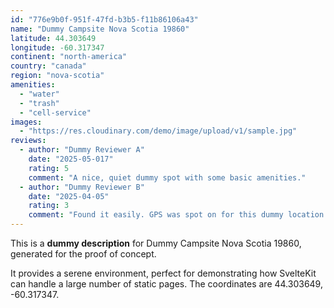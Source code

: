 ```yaml
---
id: "776e9b0f-951f-47fd-b3b5-f11b86106a43"
name: "Dummy Campsite Nova Scotia 19860"
latitude: 44.303649
longitude: -60.317347
continent: "north-america"
country: "canada"
region: "nova-scotia"
amenities:
  - "water"
  - "trash"
  - "cell-service"
images:
  - "https://res.cloudinary.com/demo/image/upload/v1/sample.jpg"
reviews:
  - author: "Dummy Reviewer A"
    date: "2025-05-017"
    rating: 5
    comment: "A nice, quiet dummy spot with some basic amenities."
  - author: "Dummy Reviewer B"
    date: "2025-04-05"
    rating: 3
    comment: "Found it easily. GPS was spot on for this dummy location."
---
```


This is a **dummy description** for Dummy Campsite Nova Scotia 19860, generated for the proof of concept.

It provides a serene environment, perfect for demonstrating how SvelteKit can handle a large number of static pages. The coordinates are 44.303649, -60.317347.
